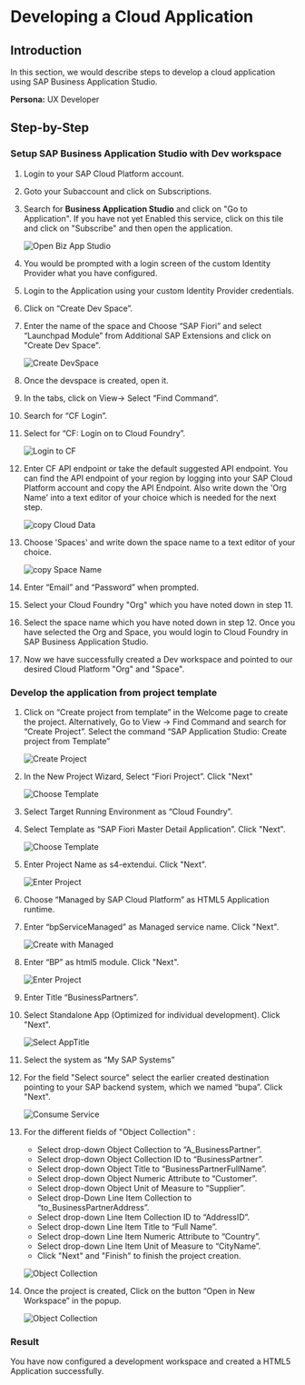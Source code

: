# Developing a Cloud Application

## Introduction

In this section, we would describe steps to develop a cloud application using SAP Business Application Studio.

**Persona:** UX Developer


## Step-by-Step


### Setup SAP Business Application Studio with Dev workspace

1. Login to your SAP Cloud Platform account. 
2. Goto your Subaccount and click on Subscriptions. 
3. Search for **Business Application Studio** and click on "Go to Application". If you have not yet Enabled this service, click on this tile and click on "Subscribe" and then open the application.

   ![Open Biz App Studio](./images/openBizAppStudio.png)
   
4. You would be prompted with a login screen of the custom Identity Provider what you have configured.
5. Login to the Application using your custom Identity Provider credentials.
6. Click on “Create Dev Space”.
7. Enter the name of the space and Choose “SAP Fiori” and select “Launchpad Module” from Additional SAP Extensions and click on "Create Dev Space".

   ![Create DevSpace](./images/CreateDevSpace.png)
  
8. Once the devspace is created, open it.
9. In the tabs, click on View-> Select “Find Command”.
10. Search for “CF Login”.
11. Select for “CF: Login on to Cloud Foundry”.

    ![Login to CF](./images/loginToCF.png)
    
12. Enter CF API endpoint or take the default suggested API endpoint. You can find the API endpoint of your region by logging into your SAP Cloud Platform account and copy the API Endpoint. Also write down the 'Org Name' into a text editor of your choice which is needed for the next step. 

    ![copy Cloud Data](./images/copyCloudData.png)
    
13. Choose 'Spaces' and write down the space name to a text editor of your choice. 

    ![copy Space Name](./images/copySpaceName.png)
     
14. Enter “Email” and “Password” when prompted.
15. Select your Cloud Foundry "Org" which you have noted down in step 11. 
16. Select the space name which you have noted down in step 12. Once you have selected the Org and Space, you would login to Cloud Foundry in SAP Business Application Studio.
17. Now we have successfully created a Dev workspace and pointed to our desired Cloud Platform "Org" and "Space".

### Develop the application from project template

1. Click on “Create project from template” in the Welcome page to create the project. Alternatively, Go to View -> Find Command and search for “Create Project”. Select the command “SAP Application Studio: Create project from Template”

    ![Create Project](./images/createProject.png)
2. In the New Project Wizard, Select “Fiori Project”. Click "Next"

    ![Choose Template](./images/ChooseTemplate.png)

3. Select Target Running Environment as “Cloud Foundry”.
4. Select Template as “SAP Fiori Master Detail Application”. Click "Next".

    ![Choose Template](./images/ChooseTemplate2.png)
5. Enter Project Name as s4-extendui. Click "Next".
    
    ![Enter Project](./images/EnterProjName.png)

6. Choose “Managed by SAP Cloud Platform” as HTML5 Application runtime.
7. Enter “bpServiceManaged” as Managed service name. Click "Next".

    ![Create with Managed](./images/CreateWithServiceManaged.png)
    
8. Enter “BP” as html5 module. Click "Next". 

    ![Enter Project](./images/Html5Module.png)
9. Enter Title “BusinessPartners”.
10. Select Standalone App (Optimized for individual development). Click "Next".

    ![Select AppTitle](./images/SelectAppTitle.png)
    
11. Select the system as “My SAP Systems”
12. For the field "Select source" select the earlier created destination pointing to your SAP backend system, which we named “bupa”. Click "Next".

    ![Consume Service](./images/ConsumeService.png)
    
13. For the different fields of "Object Collection" :
     - Select drop-down Object Collection to “A_BusinessPartner”.
     - Select drop-down Object Collection ID to “BusinessPartner”.
     - Select drop-down Object Title to “BusinessPartnerFullName”.
     - Select drop-down Object Numeric Attribute to “Customer”.
     - Select drop-down Object Unit of Measure to “Supplier”.
     - Select drop-Down Line Item Collection to “to_BusinessPartnerAddress”.
     - Select drop-down Line Item Collection ID to “AddressID”.
     - Select drop-down Line Item Title to “Full Name”.
     - Select drop-down Line Item Numeric Attribute to “Country”.
     - Select drop-down Line Item Unit of Measure to “CityName”.
     - Click "Next" and "Finish" to finish the project creation.

    ![Object Collection](./images/ObjectCollection.png)
    
14. Once the project is created, Click on the button “Open in New Workspace” in the popup.

    ![Object Collection](./images/OpenWorkspace.png)
    
### Result
You have now configured a development workspace and created a HTML5 Application successfully.
